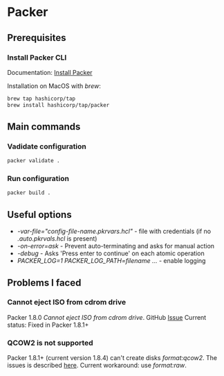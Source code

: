 # Packer

## Prerequisites
### Install Packer CLI
Documentation: [Install Packer](https://developer.hashicorp.com/packer/tutorials/docker-get-started/get-started-install-cli)

Installation on MacOS with *brew*:
```bash
brew tap hashicorp/tap
brew install hashicorp/tap/packer
```
## Main commands

### Vadidate configuration
```bash
packer validate .
```

### Run configuration
```bash
packer build .
```

## Useful options
- *-var-file="config-file-name.pkrvars.hcl"* - file with credentials (if no *.auto.pkrvals.hcl* is present)
- *-on-error=ask* - Prevent auto-terminating and asks for manual action
- *-debug* - Asks 'Press enter to continue' on each atomic operation
- *PACKER_LOG=1 PACKER_LOG_PATH=filename ...* - enable logging

## Problems I faced

### Cannot eject ISO from cdrom drive
Packer 1.8.0 *Cannot eject ISO from cdrom drive*. GitHub [Issue](https://github.com/hashicorp/packer-plugin-proxmox/issues/102)
Current status: Fixed in Packer 1.8.1+

### QCOW2 is not supported
Packer 1.8.1+ (current version 1.8.4) can't create disks *format:qcow2*. The issues is described [here](https://github.com/hashicorp/packer-plugin-proxmox/issues/92). 
Current workaround: use *format:raw*.

